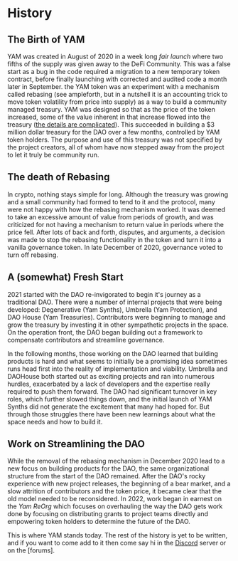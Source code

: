 # History

## The Birth of YAM

YAM was created in August of 2020 in a week long *fair launch* where two fifths of the supply was given away to the DeFi Community. This was a false start as a bug in the code required a migration to a new temporary token contract, before finally launching with corrected and audited code a month later in September. the YAM token was an experiment with a mechanism called rebasing (see ampleforth, but in a nutshell it is an accounting trick to move token volatility from price into supply) as a way to build a community managed treasury. YAM was designed so that as the price of the token increased, some of the value inherent in that increase flowed into the treasury ([the details are complicated]()). This succeeded in building a $3 million dollar treasury for the DAO over a few months, controlled by YAM token holders. The purpose and use of this treasury was not specified by the project creators, all of whom have now stepped away from the project to let it truly be community run.

## The death of Rebasing

In crypto, nothing stays simple for long. Although the treasury was growing and a small community had formed to tend to it and the protocol, many were not happy with how the rebasing mechanism worked. It was deemed to take an excessive amount of value from periods of growth, and was criticized for not having a mechanism to return value in periods where the price fell. After lots of back and forth, disputes, and arguments, a decision was made to stop the rebasing functionality in the token and turn it into a vanilla governance token. In late December of 2020, governance voted to turn off rebasing.

## A (somewhat) Fresh Start

2021 started with the DAO re-invigorated to begin it's journey as a traditional DAO. There were a number of internal projects that were being developed: Degenerative (Yam Synths), Umbrella (Yam Protection), and DAO House (Yam Treasuries). Contributors were beginning to manage and grow the treasury by investing it in other sympathetic projects in the space. On the operation front, the DAO began building out a framework to compensate contributors and streamline governance.

In the following months, those working on the DAO learned that building products is hard and what seems to initially be a promising idea sometimes runs head first into the reality of implementation and viability. Umbrella and DAOHouse both started out as exciting projects and ran into numerous hurdles, exacerbated by a lack of developers and the expertise really required to push them forward. The DAO had significant turnover in key roles, which further slowed things down, and the initial launch of YAM Synths did not generate the excitement that many had hoped for. But through those struggles there have been new learnings about what the space needs and how to build it. 

## Work on Streamlining the DAO

While the removal of the rebasing mechanism in December 2020 lead to a new focus on building products for the DAO, the same organizational structure from the start of the DAO remained. After the DAO's rocky experience with new project releases, the beginning of a bear market, and a slow attrition of contributors and the token price, it became clear that the old model needed to be reconsidered. In 2022, work began in earnest on the *Yam ReOrg* which focuses on overhauling the way the DAO gets work done by focusing on distributing grants to project teams directly and empowering token holders to determine the future of the DAO.

This is where YAM stands today. The rest of the history is yet to be written, and if you want to come add to it then come say hi in the [Discord]() server or on the [forums].